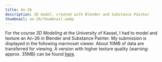 ```yaml
---
title: An-26
description: 3D model, created with Blender and Substance Painter
thumbnail: an-26/thumbnail.webp
---
```


For the course *3D Modeling* at the University of Kassel, I had to model and texture an An-26 in Blender and Substance Painter.
My submission is displayed in the following marmoset viewer.
About 10MB of data are transferred for viewing.
A version with higher texture quality (warning: approx. 35MB) can be found [here](/models/an-26-high-res).

<model-viewer src="/an-26.mview"></model-viewer>
